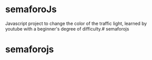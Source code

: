# semaforoJs


Javascript project to change the color of the traffic light, learned by youtube with a beginner's degree of difficulty.# semaforojs
# semaforojs
